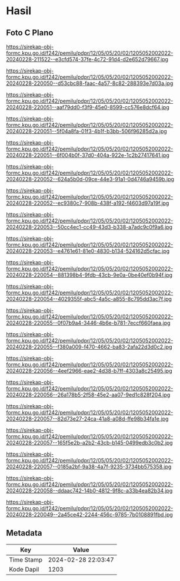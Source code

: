 # Hasil

## Foto C Plano

https://sirekap-obj-formc.kpu.go.id/f242/pemilu/pdpr/12/05/05/20/02/1205052002022-20240228-211522--e3cfd574-37fe-4c72-91d4-d2e652d79667.jpg

https://sirekap-obj-formc.kpu.go.id/f242/pemilu/pdpr/12/05/05/20/02/1205052002022-20240228-220050--d53cbc88-faac-4a57-8c82-288393e7d03a.jpg

https://sirekap-obj-formc.kpu.go.id/f242/pemilu/pdpr/12/05/05/20/02/1205052002022-20240228-220051--aaf79dd0-f3f9-45e0-8599-cc576e8dcf64.jpg

https://sirekap-obj-formc.kpu.go.id/f242/pemilu/pdpr/12/05/05/20/02/1205052002022-20240228-220051--5f04a8fa-01f3-4b1f-b3bb-506f96285d2a.jpg

https://sirekap-obj-formc.kpu.go.id/f242/pemilu/pdpr/12/05/05/20/02/1205052002022-20240228-220051--6f004b0f-37d0-404a-922e-1c2b27417641.jpg

https://sirekap-obj-formc.kpu.go.id/f242/pemilu/pdpr/12/05/05/20/02/1205052002022-20240228-220052--624a5b0d-09ce-44e3-91a1-0d4746a9459b.jpg

https://sirekap-obj-formc.kpu.go.id/f242/pemilu/pdpr/12/05/05/20/02/1205052002022-20240228-220052--ec9380c7-908b-438f-a192-f4603d97a19f.jpg

https://sirekap-obj-formc.kpu.go.id/f242/pemilu/pdpr/12/05/05/20/02/1205052002022-20240228-220053--50cc4ec1-cc49-43d3-b338-a7adc9c0f9a6.jpg

https://sirekap-obj-formc.kpu.go.id/f242/pemilu/pdpr/12/05/05/20/02/1205052002022-20240228-220053--e4761e61-81e0-4830-b134-524162d5cfac.jpg

https://sirekap-obj-formc.kpu.go.id/f242/pemilu/pdpr/12/05/05/20/02/1205052002022-20240228-220054--881398b4-9fdb-43cb-9e0a-0be40ef0b94f.jpg

https://sirekap-obj-formc.kpu.go.id/f242/pemilu/pdpr/12/05/05/20/02/1205052002022-20240228-220054--4029355f-abc5-4a5c-a855-8c795dd3ac7f.jpg

https://sirekap-obj-formc.kpu.go.id/f242/pemilu/pdpr/12/05/05/20/02/1205052002022-20240228-220055--0f07b9a4-3446-4b6e-b781-7eccf660faea.jpg

https://sirekap-obj-formc.kpu.go.id/f242/pemilu/pdpr/12/05/05/20/02/1205052002022-20240228-220055--f380a009-f470-4662-ba83-2afa22d3d0c2.jpg

https://sirekap-obj-formc.kpu.go.id/f242/pemilu/pdpr/12/05/05/20/02/1205052002022-20240228-220056--4eef2966-eae2-4d38-b7ff-4303a8c25495.jpg

https://sirekap-obj-formc.kpu.go.id/f242/pemilu/pdpr/12/05/05/20/02/1205052002022-20240228-220056--26a178b5-2f58-45e2-aa07-9ed1c828f204.jpg

https://sirekap-obj-formc.kpu.go.id/f242/pemilu/pdpr/12/05/05/20/02/1205052002022-20240228-220057--82d73e27-24ca-41a8-a08d-ffe98b34fa1e.jpg

https://sirekap-obj-formc.kpu.go.id/f242/pemilu/pdpr/12/05/05/20/02/1205052002022-20240228-220057--165f5e2b-a2b2-43cb-b145-0499edb3c0b2.jpg

https://sirekap-obj-formc.kpu.go.id/f242/pemilu/pdpr/12/05/05/20/02/1205052002022-20240228-220057--0185a2bf-9a38-4a7f-9235-3734bb575358.jpg

https://sirekap-obj-formc.kpu.go.id/f242/pemilu/pdpr/12/05/05/20/02/1205052002022-20240228-220058--ddaac742-14b0-4812-9f8c-a33b4ea82b34.jpg

https://sirekap-obj-formc.kpu.go.id/f242/pemilu/pdpr/12/05/05/20/02/1205052002022-20240228-220049--2a45ce42-2244-456c-9785-7b0108891fbd.jpg


## Metadata

| Key        | Value               |
| ---------- | ------------------- |
| Time Stamp | 2024-02-28 22:03:47 |
| Kode Dapil | 1203                |



